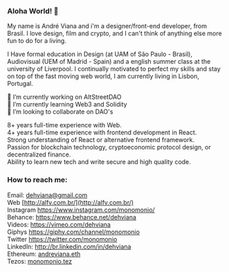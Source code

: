 ### Aloha World! 👋

My name is André Viana and i'm a designer/front-end developer, from Brasil. 
I love design, film and crypto, and I can't think of anything else more fun to do for a living.

I Have formal education in Design (at UAM of São Paulo - Brasil),
Audiovisual (UEM of Madrid - Spain) and a english summer
class at the university of Liverpool. I continually motivated to perfect
my skills and stay on top of the fast moving web world, 
I am currently living in Lisbon, Portugal.<br>

🔭 I’m currently working on AltStreetDAO <br>
🌱 I’m currently learning Web3 and Solidity<br>
🤔 I’m looking to collaborate on DAO's<br>

8+ years full-time experience with Web.<br>
4+ years full-time experience with frontend development in React.<br>
Strong understanding of React or alternative frontend framework.<br>
Passion for blockchain technology, cryptoeconomic protocol design, or decentralized finance.<br>
Ability to learn new tech and write secure and high quality code. <br>

### How to reach me:<br>

Email: dehviana@gmail.com <br>
Web <a href="http://alfv.com.br/">[http://alfv.com.br/](http://alfv.com.br/)</a> <br>
Instagram <a href="https://www.instagram.com/monomonio/">https://www.instagram.com/monomonio/</a> <br> 
Behance: <a href="https://www.behance.net/dehviana">https://www.behance.net/dehviana</a> <br>
Videos: <a href="https://vimeo.com/dehviana">https://vimeo.com/dehviana</a><br>
Giphys <a href="https://giphy.com/channel/monomonio">https://giphy.com/channel/monomonio</a><br>
Twitter <a href="https://twitter.com/monomonio">https://twitter.com/monomonio</a><br>
LinkedIn: <a href="http://br.linkedin.com/in/dehviana">http://br.linkedin.com/in/dehviana</a><br>
Ethereum: <a href="http://andreviana.eth.xyz">andreviana.eth</a> <br>
Tezos: <a href="http://monomonio.tez.page">monomonio.tez</a> 
